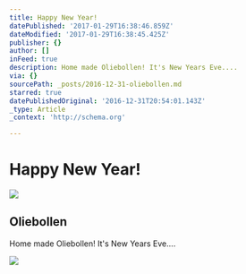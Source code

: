 ```yaml
---
title: Happy New Year!
datePublished: '2017-01-29T16:38:46.859Z'
dateModified: '2017-01-29T16:38:45.425Z'
publisher: {}
author: []
inFeed: true
description: Home made Oliebollen! It's New Years Eve....
via: {}
sourcePath: _posts/2016-12-31-oliebollen.md
starred: true
datePublishedOriginal: '2016-12-31T20:54:01.143Z'
_type: Article
_context: 'http://schema.org'

---
```

# Happy New Year!

<article style=""><img src="https://the-grid-user-content.s3-us-west-2.amazonaws.com/91e37ae8-0b5e-42e8-866b-30213dd39e81.jpg" /><h1>Oliebollen</h1><p>Home made Oliebollen! It's New Years Eve....</p></article>

![](https://the-grid-user-content.s3-us-west-2.amazonaws.com/4f3474f9-51a5-4817-9f8c-5ed118e42080.jpg)